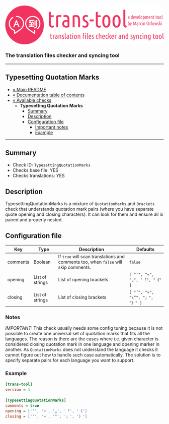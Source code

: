 ![trans-tool logo](../../artwork/trans-tool-logo.png)

### The translation files checker and syncing tool ###

---

## Typesetting Quotation Marks ##

* [« Main README](../../README.md)
* [« Documentation table of contents](../README.md)
* [« Available checks](README.md)
  * **Typesetting Quotation Marks**
    * [Summary](#summary)
    * [Description](#description)
    * [Configuration file](#configuration-file)
      * [Important notes](#notes)
      * [Example](#example)

---

## Summary ##

* Check ID: `TypesettingQuotationMarks`
* Checks base file: YES
* Checks translations: YES

## Description ##

TypesettingQuotationMarks is a mixture of `QuotationMarks` and `Brackets` check that understands quotation mark pairs
(where you have separate quote opening and closing characters). It can look for them and ensure all is paired and properly nested.

## Configuration file ##

| Key      | Type      | Description | Defaults |
|----------|-----------|-------------|----------|
| comments | Boolean         | If `true` will scan translations and comments too, when `false` will skip comments. | `false` |
| opening  | List of strings | List of opening brackets | ``[ "‘", "«", "„", "「", "《" ]``  |
| closing  | List of strings | List of closing brackets | ``[ "’", "»", "\“", "」", "》" ]`` |

### Notes ###

*IMPORTANT:* This check usually needs some config tuning because it is not possible to create one universal set of quotation marks
that fits all the languages. The reason is there are the cases where i.e. given character is considered closing quotation mark
in one language and opening marker in another. As `QuotationMarks` does not understand the language it checks it cannot figure
out how to handle such case automatically. The solution is to specify separate pairs for each language you want to support.

### Example ###

```ini
[trans-tool]
version = 1

[TypesettingQuotationMarks]
comments = true
opening = ['‘', '«', '„', '「', '《']
closing = ['’', '»', '“', '」', '》']
```
